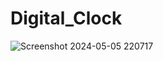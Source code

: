 # Digital_Clock


![Screenshot 2024-05-05 220717](https://github.com/Parvez175/Digital_Clock/assets/131685469/7e11c3ec-5854-45de-923a-ae0da5f8866f)

